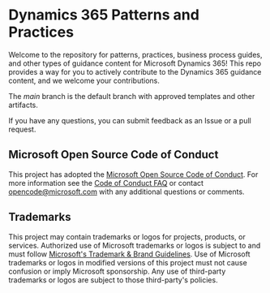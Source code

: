 # Dynamics 365 Patterns and Practices

Welcome to the repository for patterns, practices, business process guides, and other types of guidance content for Microsoft Dynamics 365! This repo provides a way for you to actively contribute to the Dynamics 365 guidance content, and we welcome your contributions.

The *main* branch is the default branch with approved templates and other artifacts.

If you have any questions, you can submit feedback as an Issue or a pull request.

## Microsoft Open Source Code of Conduct

This project has adopted the [Microsoft Open Source Code of Conduct](https://opensource.microsoft.com/codeofconduct/).
For more information see the [Code of Conduct FAQ](https://opensource.microsoft.com/codeofconduct/faq/) or contact [opencode@microsoft.com](mailto:opencode@microsoft.com) with any additional questions or comments.

## Trademarks

This project may contain trademarks or logos for projects, products, or services. Authorized use of Microsoft trademarks or logos is subject to and must follow [Microsoft's Trademark & Brand Guidelines](https://www.microsoft.com/en-us/legal/intellectualproperty/trademarks/usage/general).
Use of Microsoft trademarks or logos in modified versions of this project must not cause confusion or imply Microsoft sponsorship.
Any use of third-party trademarks or logos are subject to those third-party's policies.
